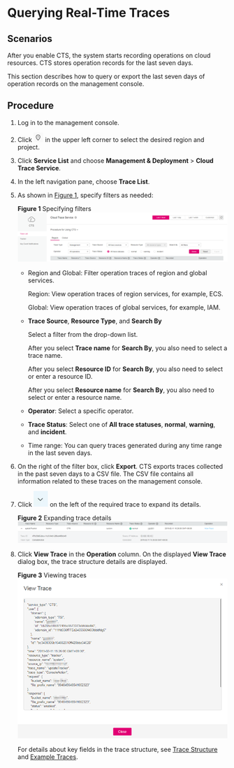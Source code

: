 # Querying Real-Time Traces<a name="en-us_topic_0030598499"></a>

## Scenarios<a name="section5470822195238"></a>

After you enable CTS, the system starts recording operations on cloud resources. CTS stores operation records for the last seven days.

This section describes how to query or export the last seven days of operation records on the management console.

## Procedure<a name="section6300091795238"></a>

1.  Log in to the management console.
2.  Click  ![](figures/icon-region-0.png)  in the upper left corner to select the desired region and project.
3.  Click  **Service List**  and choose  **Management & Deployment**  \>  **Cloud Trace Service**.
4.  In the left navigation pane, choose  **Trace List**.
5.  As shown in  [Figure 1](#fig13487330132715), specify filters as needed:

    **Figure  1**  Specifying filters<a name="fig13487330132715"></a>  
    ![](figures/specifying-filters.png "specifying-filters")

    -   Region and Global: Filter operation traces of region and global services.

        Region: View operation traces of region services, for example, ECS.

        Global: View operation traces of global services, for example, IAM.

    -   **Trace Source**,  **Resource Type**, and  **Search By**

        Select a filter from the drop-down list.

        After you select  **Trace name**  for  **Search By**, you also need to select a trace name.

        After you select  **Resource ID**  for  **Search By**, you also need to select or enter a resource ID.

        After you select  **Resource name**  for  **Search By**, you also need to select or enter a resource name.

    -   **Operator**: Select a specific operator.
    -   **Trace Status**: Select one of  **All trace statuses**,  **normal**,  **warning**, and  **incident**.
    -   Time range: You can query traces generated during any time range in the last seven days.

6.  On the right of the filter box, click  **Export**. CTS exports traces collected in the past seven days to a CSV file. The CSV file contains all information related to these traces on the management console.
7.  Click  ![](figures/en-us_image_0168422376.jpg)  on the left of the required trace to expand its details.

    **Figure  2**  Expanding trace details<a name="fig60616999161744"></a>  
    ![](figures/expanding-trace-details.png "expanding-trace-details")

8.  Click  **View Trace**  in the  **Operation**  column. On the displayed  **View Trace**  dialog box, the trace structure details are displayed.

    **Figure  3**  Viewing traces<a name="fig2166141610333"></a>  
    ![](figures/viewing-traces.png "viewing-traces")

    For details about key fields in the trace structure, see  [Trace Structure](trace-structure.md)  and  [Example Traces](example-traces.md).


